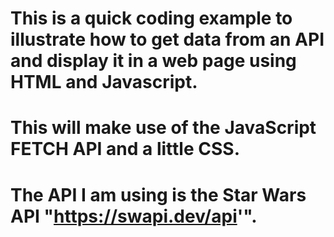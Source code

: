 # This is a quick coding example to illustrate how to get data from an API and display it in a web page using HTML and Javascript.

# This will make use of the JavaScript FETCH API and a little CSS.

# The API I am using is the Star Wars API "https://swapi.dev/api'".
